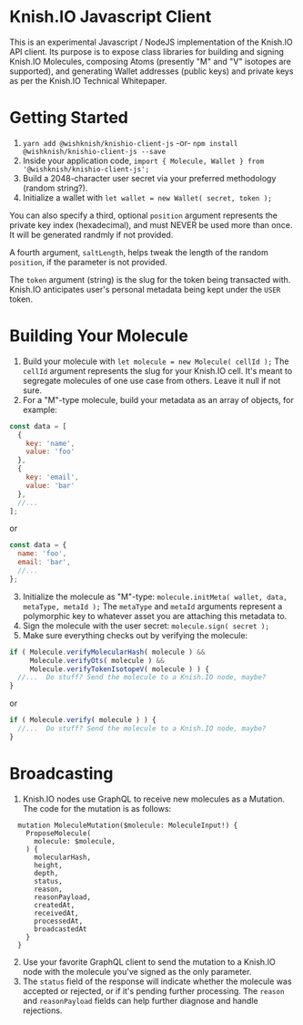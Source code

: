 # Knish.IO Javascript Client
This is an experimental Javascript / NodeJS implementation of the Knish.IO API client. Its purpose is to expose class libraries for building and signing Knish.IO Molecules, composing Atoms (presently "M" and "V" isotopes are supported), and generating Wallet addresses (public keys) and private keys as per the Knish.IO Technical Whitepaper.

# Getting Started
1. `yarn add @wishknish/knishio-client-js` -or- `npm install @wishknish/knishio-client-js --save`
2. Inside your application code, `import { Molecule, Wallet } from '@wishknish/knishio-client-js';`
3. Build a 2048-character user secret via your preferred methodology (random string?).
4. Initialize a wallet with `let wallet = new Wallet( secret, token );`

You can also specify a third, optional `position` argument represents the private key index (hexadecimal), and must NEVER be used more than once. It will be generated randmly if not provided.

A fourth argument, `saltLength`, helps tweak the length of the random `position`, if the parameter is not provided.

The `token` argument (string) is the slug for the token being transacted with. Knish.IO anticipates user's personal metadata being kept under the `USER` token.

# Building Your Molecule
1. Build your molecule with `let molecule = new Molecule( cellId );` The `cellId` argument represents the slug for your Knish.IO cell. It's meant to segregate molecules of one use case from others. Leave it null if not sure.
2. For a "M"-type molecule, build your metadata as an array of objects, for example:
```javascript
const data = [
  {
    key: 'name',
    value: 'foo'
  },
  {
    key: 'email',
    value: 'bar'
  },
  //...
];
```
or
```javascript
const data = {
  name: 'foo',
  email: 'bar',
  //...
};
```
3. Initialize the molecule as "M"-type: `molecule.initMeta( wallet, data, metaType, metaId );` The `metaType` and `metaId` arguments represent a polymorphic key to whatever asset you are attaching this metadata to.
4. Sign the molecule with the user secret: `molecule.sign( secret );`
5. Make sure everything checks out by verifying the molecule:
```javascript
if ( Molecule.verifyMolecularHash( molecule ) &&
     Molecule.verifyOts( molecule ) &&
     Molecule.verifyTokenIsotopeV( molecule ) ) {
  //...  Do stuff? Send the molecule to a Knish.IO node, maybe?
}
```
or
```javascript
if ( Molecule.verify( molecule ) ) {
  //...  Do stuff? Send the molecule to a Knish.IO node, maybe?
}
```

# Broadcasting
1. Knish.IO nodes use GraphQL to receive new molecules as a Mutation. The code for the mutation is as follows:
```
  mutation MoleculeMutation($molecule: MoleculeInput!) {
    ProposeMolecule(
      molecule: $molecule,
    ) {
      molecularHash,
      height,
      depth,
      status,
      reason,
      reasonPayload,
      createdAt,
      receivedAt,
      processedAt,
      broadcastedAt
    }
  }
```
2. Use your favorite GraphQL client to send the mutation to a Knish.IO node with the molecule you've signed as the only parameter.
3. The `status` field of the response will indicate whether the molecule was accepted or rejected, or if it's pending further processing. The `reason` and `reasonPayload` fields can help further diagnose and handle rejections.
